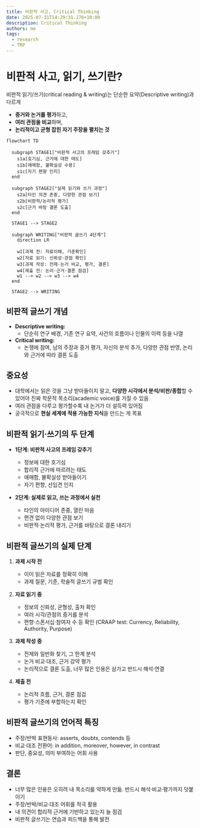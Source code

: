 ```yaml
---
title: 비판적 사고, Critical Thinking
date: 2025-07-31T14:29:31.176+10:00
description: Critical Thinking
authors: me
tags:
  - research
  - TRP
---
```



# 비판적 사고, 읽기, 쓰기란?

비판적 읽기/쓰기(critical reading & writing)는 단순한 요약(Descriptive writing)과 다르게

- **증거와 논거를 평가**하고,
- **여러 관점을 비교**하며,
- **논리적이고 균형 잡힌 자기 주장을 펼치는 것**

```mermaid
flowchart TD

  subgraph STAGE1["비판적 사고의 프레임 갖추기"]
    s1a[호기심, 근거에 대한 태도]
    s1b[애매함, 불확실성 수용]
    s1c[자기 편향 인지]
  end

  subgraph STAGE2["실제 읽기와 쓰기 과정"]
    s2a[타인 의견 존중, 다양한 관점 보기]
    s2b[비판적/논리적 평가]
    s2c[근거 바탕 결론 도출]
  end

  STAGE1 --> STAGE2

  subgraph WRITING["비판적 글쓰기 4단계"]
    direction LR
    
    w1[과제 전: 자료이해, 기준확인]
    w2[자료 읽기: 신뢰성·관점 확인]
    w3[과제 작성: 전제·논거 비교, 평가, 결론]
    w4[제출 전: 논리·근거·결론 점검]
    w1 --> w2 --> w3 --> w4
  end

  STAGE2 --> WRITING
```

## 비판적 글쓰기 개념

- **Descriptive writing:**
  - 단순히 연구 배경, 기존 연구 요약, 사건의 흐름이나 인물의 이력 등을 나열
- **Critical writing:**
  - 논쟁에 참여, 남의 주장과 증거 평가, 자신의 분석 추가, 다양한 관점 반영, 논리와 근거에 따라 결론 도출

## 중요성

- 대학에서는 읽은 것을 그냥 받아들이지 말고, **다양한 시각에서 분석/비판/종합**할 수 있어야 진짜 학문적 목소리(academic voice)를 가질 수 있음
- 여러 관점을 다루고 평가할수록 내 논거가 더 설득력 있어짐
- 궁극적으로 **현실 세계에 적용 가능한 지식**을 만드는 게 목표

## 비판적 읽기·쓰기의 두 단계

- **1단계: 비판적 사고의 프레임 갖추기**
  - 정보에 대한 호기심
  - 합리적 근거에 따르려는 태도
  - 애매함, 불확실성 받아들이기
  - 자기 편향, 선입견 인지

- **2단계: 실제로 읽고, 쓰는 과정에서 실천**
  - 타인의 아이디어 존중, 열린 마음
  - 편견 없이 다양한 관점 보기
  - 비판적·논리적 평가, 근거를 바탕으로 결론 내리기

## 비판적 글쓰기의 실제 단계

1. **과제 시작 전**
    - 이미 읽은 자료를 정확히 이해
    - 과제 질문, 기준, 학술적 글쓰기 규범 확인

2. **자료 읽기 중**
    - 정보의 신뢰성, 균형성, 출처 확인
    - 여러 시각/관점의 증거를 분석
    - 편향·스폰서십·참여자 수 등 확인 (CRAAP test: Currency, Reliability, Authority, Purpose)

3. **과제 작성 중**
    - 전제와 일반화 찾기, 그 한계 분석
    - 논거 비교·대조, 근거 강약 평가
    - 논리적으로 결론 도출, 너무 많은 인용은 삼가고 반드시 해석·연결

4. **제출 전**
    - 논리적 흐름, 근거, 결론 점검
    - 평가 기준에 부합하는지 확인

## 비판적 글쓰기의 언어적 특징

- 주장/반박 표현동사: asserts, doubts, contends 등
- 비교·대조 전환어: in addition, moreover, however, in contrast
- 판단, 중요성, 의미 부여하는 어휘 사용

## 결론

- 너무 많은 인용은 오히려 내 목소리를 약하게 만듦. 반드시 해석·비교·평가까지 덧붙이기
- 주장/반박/비교·대조 어휘를 적극 활용
- 내 의견이 합리적 근거에 기반하고 있는지 늘 점검
- 비판적 글쓰기는 연습과 피드백을 통해 발전
